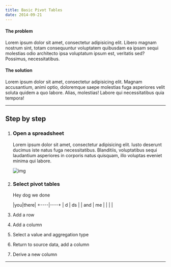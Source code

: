 ```yaml
---
title: Basic Pivot Tables
date: 2014-09-21
---
```


#### The problem

Lorem ipsum dolor sit amet, consectetur adipisicing elit. Libero magnam nostrum sint, totam consequuntur voluptatem quibusdam ea ipsam sequi molestias odio architecto ipsa voluptatum ipsum est, veritatis sed? Possimus, necessitatibus.

#### The solution

Lorem ipsum dolor sit amet, consectetur adipisicing elit. Magnam accusantium, animi optio, doloremque saepe molestias fuga asperiores velit soluta quidem a quo labore. Alias, molestias! Labore qui necessitatibus quia tempora!

---------------------

## Step by step

1. ### Open a spreadsheet
    Lorem ipsum dolor sit amet, consectetur adipisicing elit. Iusto deserunt ducimus iste natus fuga necessitatibus. Blanditiis, voluptatibus sequi laudantium asperiores in corporis natus quisquam, illo voluptas eveniet minima qui labore.

    ![img](//placekitten.com/g/600/300)

2. ### Select pivot tables
    
    Hey dog
    we done

    |you|there|
    +----|----+
    | d   | ds |
    | and | me |
    |     |    |
  



3. Add a row






4. Add a column






5. Select a value and aggregation type






6. Return to source data, add a column






7. Derive a new column




----




